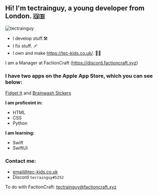 ## Hi! I'm tectrainguy, a young developer from London. :uk:
![tectrainguy](https://en.gravatar.com/userimage/177662690/cb927268156b060539df8dffa63b9212.jpg)

- I develop stuff.🛠️ 
- I fix stuff. 🩹 
- I own and make https://tec-kids.co.uk/. ✍🏼


I am a Manager at FactionCraft (https://discord.factioncraft.xyz)

### I have two apps on the Apple App Store, which you can see below:

[Fidget It](https://apps.apple.com/gb/app/fidget-it/id1585662299) and [Brainwash Stckers](https://apps.apple.com/gb/app/brainwash-stickers/id1586463943?app=messages)

**I am proficeint in:**

- HTML
- CSS
- Python

**I am learning:**

- Swift
- SwiftUI

### Contact me:
- email@tec-kids.co.uk
- Discord `tecrainguy#5252`

To do with FactionCraft:
tectrainguy@factioncraft.xyz
